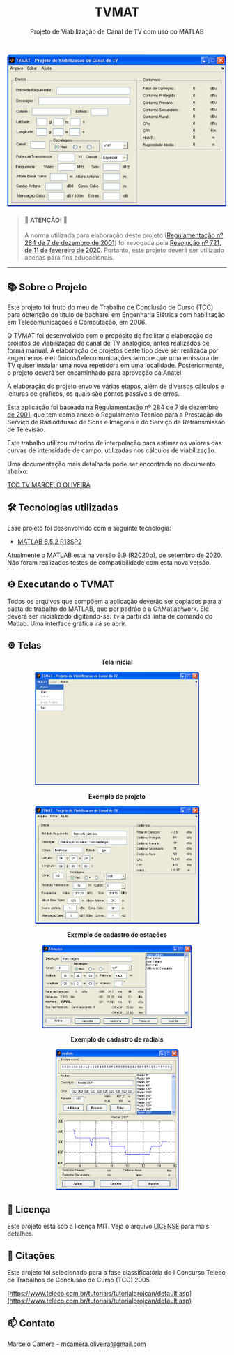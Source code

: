 <p align="center">
	<h1 align="center">TVMAT</h1>
</p>
<p align="center">
  Projeto de Viabilização de Canal de TV com uso do MATLAB
</p>
<br>
<p align="center">
  <img src="images/tela2.gif" alt="TVMAT" width="505" height="347">
</p>


> #### :rotating_light: ATENÇÃO! :rotating_light:
>A norma utilizada para elaboração deste projeto ([Regulamentação nº 284 de 7 de dezembro de 2001](https://www.anatel.gov.br/legislacao/resolucoes/2001/270-resolucao-284)) foi revogada pela [Resolução nº 721, de 11 de fevereiro de 2020](https://www.anatel.gov.br/legislacao/resolucoes/2020/1383-resolucao-721#art10). Portanto, este projeto deverá ser utilizado apenas para fins educacionais.

---

## :books: Sobre o Projeto

Este projeto foi fruto do meu de Trabalho de Conclusão de Curso (TCC) para obtenção do título de bacharel em Engenharia Elétrica com habilitação em Telecomunicações e Computação, em 2006.

O TVMAT foi desenvolvido com o propósito de facilitar a elaboração de projetos de viabilização de canal de TV analógico, antes realizados de forma manual. A elaboração de projetos deste tipo deve ser realizada por engenheiros eletrônicos/telecomunicações sempre que uma emissora de TV quiser instalar uma nova repetidora em uma localidade. Posteriormente, o projeto deverá ser encaminhado para aprovação da Anatel.

A elaboração do projeto envolve várias etapas, além de diversos cálculos e leituras de gráficos, os quais são pontos passíveis de erros.

Esta aplicação foi baseada na [Regulamentação nº 284 de 7 de dezembro de 2001](https://www.anatel.gov.br/legislacao/resolucoes/2001/270-resolucao-284), que tem como anexo o Regulamento Técnico para a Prestação do Serviço de Radiodifusão de Sons e Imagens e do Serviço de Retransmissão de Televisão. 

Este trabalho utilizou métodos de interpolação para estimar os valores das curvas de intensidade de campo, utilizadas nos cálculos de viabilização.

Uma documentação mais detalhada pode ser encontrada no documento abaixo:

[TCC TV MARCELO OLIVEIRA](TCC-TV-MARCELO-OLIVEIRA.pdf)

## :hammer_and_wrench: Tecnologias utilizadas

Esse projeto foi desenvolvido com a seguinte tecnologia:

- [MATLAB 6.5.2 R13SP2](https://www.mathworks.com/products/matlab.html)

Atualmente o MATLAB está na versão 9.9 (R2020b), de setembro de 2020. Não foram realizados testes de compatibilidade com esta nova versão.

## :gear: Executando o TVMAT

Todos os arquivos que compõem a aplicação deverão ser copiados para a pasta de trabalho do MATLAB, que por padrão é a C:\Matlab\work.
Ele deverá ser inicializado digitando-se: `tv` a partir da linha de comando do Matlab. Uma interface gráfica irá se abrir.

## :gear: Telas

<p align="center"><strong>Tela inicial</strong></p>
<p align="center"><img src="images/tela1.gif" alt="TVMAT" width="378" height="260"></p>

<p align="center"><strong>Exemplo de projeto</strong></p>
<p align="center"><img src="images/tela5.gif" alt="TVMAT" width="377" height="269"></p>

<p align="center"><strong>Exemplo de cadastro de estações</strong></p>
<p align="center"><img src="images/tela6.gif" alt="TVMAT" width="344" height="192"></p>

<p align="center"><strong>Exemplo de cadastro de radiais</strong></p>
<p align="center"><img src="images/tela7.gif" alt="TVMAT" width="283" height="322"></p>

## :memo: Licença

Este projeto está sob a licença MIT. Veja o arquivo [LICENSE](LICENSE.md) para mais detalhes.

## :memo: Citações

Este projeto foi selecionado para a fase classificatória do I Concurso Teleco de Trabalhos de Conclusão de Curso (TCC) 2005.

[https://www.teleco.com.br/tutoriais/tutorialprojcan/default.asp](https://www.teleco.com.br/tutoriais/tutorialprojcan/default.asp)

## :mailbox: Contato

Marcelo Camera - mcamera.oliveira@gmail.com

